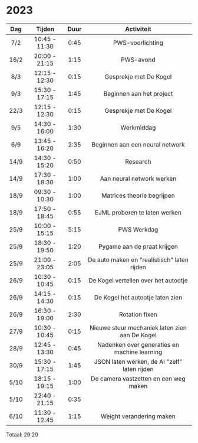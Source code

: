 # 2023

| Dag  |    Tijden     | Duur |                   Activiteit                   |
|:----:|:-------------:|:----:|:----------------------------------------------:|
| 7/2  | 10:45 - 11:30 | 0:45 |                PWS-voorlichting                |
| 16/2 | 20:00 - 21:15 | 1:15 |                   PWS-avond                    |
| 8/3  | 12:15 - 12:30 | 0:15 |             Gesprekje met De Kogel             |
| 9/3  | 15:30 - 17:15 | 1:45 |            Beginnen aan het project            |
| 22/3 | 12:15 - 12:30 | 0:15 |             Gesprekje met De Kogel             |
| 9/5  | 14:30 - 16:00 | 1:30 |                   Werkmiddag                   |
| 6/9  | 13:45 - 16:20 | 2:35 |        Beginnen aan een neural network         |
| 14/9 | 14:30 - 15:20 | 0:50 |                    Research                    |
| 14/9 | 17:30 - 18:30 | 1:00 |           Aan neural network werken            |
| 18/9 | 09:30 - 10:30 | 1:00 |           Matrices theorie begrijpen           |
| 18/9 | 17:50 - 18:45 | 0:55 |         EJML proberen te laten werken          |
| 25/9 | 10:00 - 15:15 | 5:15 |                  PWS Werkdag                   |
| 25/9 | 18:30 - 19:50 | 1:20 |          Pygame aan de praat krijgen           |
| 25/9 | 21:00 - 23:05 | 2:05 |  De auto maken en "realistisch" laten rijden   |
| 26/9 | 10:30 - 10:45 | 0:15 |      De Kogel vertellen over het autootje      |
| 26/9 | 14:15 - 14:30 | 0:15 |        De Kogel het autootje laten zien        |
| 26/9 | 16:30 - 19:00 | 2:30 |                 Rotation fixen                 |
| 27/9 | 10:30 - 10:45 | 0:15 | Nieuwe stuur mechaniek laten zien aan De Kogel |
| 28/9 | 12:45 - 13:30 | 0:45 |  Nadenken over generaties en machine learning  |
| 30/9 | 15:30 - 17:15 | 1:45 |  JSON laten werken, de AI "zelf" laten rijden  |
| 5/10 | 18:15 - 19:15 | 1:00 |     De camera vastzetten en een weg maken      |
| 5/10 | 22:40 - 21:15 | 0:35 |                                                |
| 6/10 | 11:30 - 12:45 | 1:15 |            Weight verandering maken            |

Totaal: 29:20
